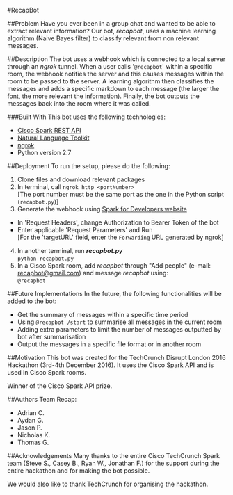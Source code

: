 #RecapBot

##Problem
Have you ever been in a group chat and wanted to be able to extract relevant information? Our bot, *recapbot*, uses a machine learning algorithm (Naive Bayes filter) to classify relevant from non relevant messages.

##Description
The bot uses a webhook which is connected to a local server through an *ngrok* tunnel. When a user calls '`@recapbot`' within a specific room, the webhook notifies the server and this causes messages within the room to be passed to the server. A learning algorithm then classifies the messages and adds a specific markdown to each message (the larger the font, the more relevant the information). Finally, the bot outputs the messages back into the room where it was called.

###Built With
This bot uses the following technologies:
* [Cisco Spark REST API](https://developer.ciscospark.com/)
* [Natural Language Toolkit](http://www.nltk.org/)
* [ngrok](https://ngrok.com/)
* Python version 2.7

##Deployment
To run the setup, please do the following:

1. Clone files and download relevant packages
2. In terminal, call `ngrok http <portNumber>`  
    [The port number must be the same port as the one in the Python script (`recapbot.py`)]
3. Generate the webhook using [Spark for Developers website](https://developer.ciscospark.com/endpoint-webhooks-post.html)
  - In 'Request Headers', change Authorization to Bearer Token of the bot
  - Enter applicable 'Request Parameters' and Run  
      [For the 'targetURL' field, enter the `Forwarding` URL generated by ngrok]
4. In another terminal, run **_recapbot.py_**  
      `python recapbot.py`
5. In a Cisco Spark room, add *recapbot* through "Add people" (e-mail: recapbot@gmail.com) and message *recapbot* using:  
      `@recapbot`

##Future Implementations
In the future, the following functionalities will be added to the bot:
  * Get the summary of messages within a specific time period
  * Using `@recapbot /start` to summarise all messages in the current room
  * Adding extra parameters to limit the number of messages outputted by bot after summarisation
  * Output the messages in a specific file format or in another room

##Motivation
This bot was created for the TechCrunch Disrupt London 2016 Hackathon (3rd-4th December 2016).
It uses the Cisco Spark API and is used in Cisco Spark rooms.

Winner of the Cisco Spark API prize.

##Authors
Team Recap:
  - Adrian C.
  - Aydan G.
  - Jason P.
  - Nicholas K.
  - Thomas G.

##Acknowledgements
Many thanks to the entire Cisco TechCrunch Spark team (Steve S., Casey B., Ryan W., Jonathan F.) for the support during the entire hackathon and for making the bot possible.

We would also like to thank TechCrunch for organising the hackathon.

